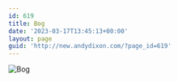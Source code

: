 ```yaml
---
id: 619
title: Bog
date: '2023-03-17T13:45:13+00:00'
layout: page
guid: 'http://new.andydixon.com/?page_id=619'
---
```


![Bog](https://i0.wp.com/assets.g8x2.ldn.idrivee2-23.com/posters/Bog%2001.jpg?w=1200&ssl=1 "Bog")